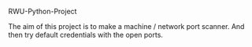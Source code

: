 RWU-Python-Project

The aim of this project is to make a machine / network port scanner. And then try default credentials with the open ports.
